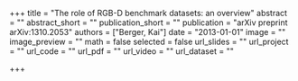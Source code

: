 +++
title = "The role of RGB-D benchmark datasets: an overview"
abstract = ""
abstract_short = ""
publication_short = ""
publication = "arXiv preprint arXiv:1310.2053"
authors = ["Berger, Kai"]
date = "2013-01-01"
image = ""
image_preview = ""
math = false
selected = false
url_slides = ""
url_project = ""
url_code = ""
url_pdf = ""
url_video = ""
url_dataset = ""

+++
